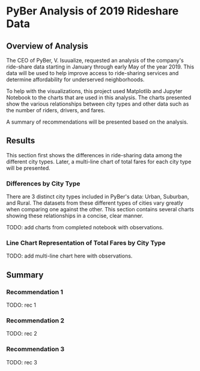 # PyBer Analysis of 2019 Rideshare Data

## Overview of Analysis
The CEO of PyBer, V. Isuualize, requested an analysis of the company's ride-share data starting in January through early May of the year 2019. This data will be used to help improve access to ride-sharing services and determine affordability for underserved neighborhoods.

To help with the visualizations, this project used Matplotlib and Jupyter Notebook to the charts that are used in this analysis. The charts presented show the various relationships between city types and other data such as the number of riders, drivers, and fares.

A summary of recommendations will be presented based on the analysis.

## Results
This section first shows the differences in ride-sharing data among the different city types. Later, a multi-line chart of total fares for each city type will be presented.

### Differences by City Type
There are 3 distinct city types included in PyBer's data: Urban, Suburban, and Rural. The datasets from these different types of cities vary greatly when comparing one against the other. This section contains several charts showing these relationships in a concise, clear manner.

TODO: add charts from completed notebook with observations.

### Line Chart Representation of Total Fares by City Type

TODO: add multi-line chart here with observations.

## Summary

### Recommendation 1
TODO: rec 1

### Recommendation 2
TODO: rec 2

### Recommendation 3
TODO: rec 3


